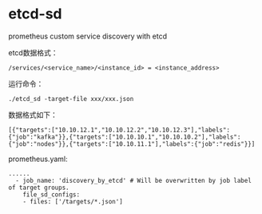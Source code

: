 # etcd-sd
prometheus custom service discovery with etcd


etcd数据格式：
```
/services/<service_name>/<instance_id> = <instance_address>
```
运行命令：
```
./etcd_sd -target-file xxx/xxx.json
```

数据格式如下：
```
[{"targets":["10.10.12.1","10.10.12.2","10.10.12.3"],"labels":{"job":"kafka"}},{"targets":["10.10.10.1","10.10.10.2"],"labels":{"job":"nodes"}},{"targets":["10.10.11.1"],"labels":{"job":"redis"}}]
```

prometheus.yaml:
```
......
  - job_name: 'discovery_by_etcd' # Will be overwritten by job label of target groups.
    file_sd_configs:
    - files: ['/targets/*.json']
```
